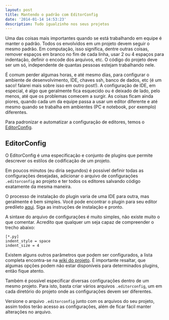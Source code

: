 ```yaml
---
layout: post
title: Mantendo o padrão com EditorConfig
date: '2014-01-14 14:53:23'
description: Tudo igualzinho nos seus projetos
---
```


Uma das coisas mais importantes quando se está trabalhando em equipe é manter o padrão. Todos os envolvidos em um projeto devem seguir o mesmo padrão. Em computação, isso significa, dentre outras coisas, remover espaços em branco no fim de cada linha, usar 2 ou 4 espaços para indentação, definir o encode dos arquivos, etc. O código do projeto deve ser um só, independente de quantas pessoas estejam trabalhando nele.

É comum perder algumas horas, e até mesmo dias, para configurar o ambiente de desenvolvimento, IDE, chaves ssh, banco de dados, etc (é um saco! falarei  mais sobre isso em outro post!). A configuração de IDE, em especial, é algo que geralmente fica esquecido ou é deixado de lado, pelo menos, até que os problemas comecem a surgir. As coisas ficam ainda piores, quando cada um da equipe passa a usar um editor diferente e até mesmo quando se trabalha em ambientes (PC e notebook, por exemplo) diferentes.

Para padronizar e automatizar a configuração de editores, temos o [EditorConfig](http://editorconfig.org/).

## EditorConfig

O EditorConfig é uma especificação e conjunto de plugins que permite descrever os estilos de codificação de um projeto.

Em poucos minutos (eu diria segundos) é possível definir todas as configurações desejadas, adicionar o arquivo de configurações `.editorconfig` ao projeto e ter todos os editores salvando código exatamente da mesma maneira.

O processo de instalação do plugin varia de uma IDE para outra, mas geralmente é bem simples. Você pode encontrar o plugin para seu editor predileto [aqui](http://editorconfig.org/#download). Siga as instruções de instalação e pronto.

A sintaxe do arquivo de configurações é muito simples, não existe muito o que comentar. Acredito que qualquer um seja capaz de compreender o trecho abaixo:

```
[*.py]
indent_style = space
indent_size = 4
```

Existem alguns outros parâmetros que podem ser configurados, a lista completa encontra-se na [wiki do projeto](https://github.com/editorconfig/editorconfig/wiki/EditorConfig-Properties). É importante resaltar, que algumas opções podem não estar disponíveis para determinados plugins, então fique atento.

Também é possível especificar diversas configurações dentro de um mesmo projeto. Para isto, basta criar vários arquivos `.editorconfig`, um em cada diretório do projeto onde as configurações devem ser diferentes.

Versione o arquivo `.editorconfig` junto com os arquivos do seu projeto, assim todos terão acesso as configurações, além de ficar fácil manter alterações no arquivo.
